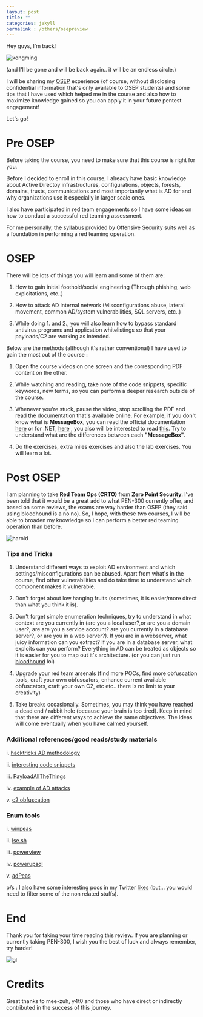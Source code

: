 ```yaml
---
layout: post
title: ""
categories: jekyll
permalink : /others/osepreview
---
```


Hey guys, I'm back! 

![kongming](/musubi/assets/osep/kongming.gif)

(and I'll be gone and will be back again.. it will be an endless circle.)

I will be sharing my [OSEP](https://www.offensive-security.com/pen300-osep/) experience (of course, without disclosing confidential information that's only available to OSEP students) and some tips that I have used which helped me in the course and also how to maximize knowledge gained so you can apply it in your future pentest engagement!

Let's go!

# Pre OSEP

Before taking the course, you need to make sure that this course is right for you. 

Before I decided to enroll in this course, I already have basic knowledge about Active Directoy infrastructures, configurations, objects, forests, domains, trusts, communications and most importantly what is AD for and why organizations use it especially in larger scale ones.

I also have participated in red team engagements so I have some ideas on how to conduct a successful red teaming assessment.

For me personally, the [syllabus](https://www.offensive-security.com/documentation/PEN300-Syllabus.pdf) provided by Offensive Security suits well as a foundation in performing a red teaming operation.

# OSEP

There will be lots of things you will learn and some of them are:

1. How to gain initial foothold/social engineering (Through phishing, web exploitations, etc..) 

2. How to attack AD internal network (Misconfigurations abuse, lateral movement, common AD/system vulnerabilities, SQL servers, etc..) 

3. While doing 1. and 2., you will also learn how to bypass standard antivirus programs and application whitelistings so that your payloads/C2 are working as intended.

Below are the methods (although it's rather conventional) I have used to gain the most out of the course :

1. Open the course videos on one screen and the corresponding PDF content on the other.

2. While watching and reading, take note of the code snippets, specific keywords, new terms, so you can perform a deeper research outside of the course.

3. Whenever you're stuck, pause the video, stop scrolling the PDF and read the documentation that's available online. 
For example, if you don't know what is **MessageBox**, you can read the official documentation [here](https://docs.microsoft.com/en-us/windows/win32/api/winuser/nf-winuser-messagebox) or for .NET,	[here](https://docs.microsoft.com/en-us/dotnet/api/system.windows.forms.messagebox?view=windowsdesktop-6.0) , you also will be interested to read [this](https://docs.microsoft.com/en-us/dotnet/api/system.windows.messagebox?view=windowsdesktop-6.0). Try to understand what are the differences between each **"MessageBox"**. 

4. Do the exercises, extra miles exercises and also the lab exercises. You will learn a lot.

# Post OSEP

I am planning to take **Red Team Ops (CRTO)** from **Zero Point Security**. I've been told that it would be a great add to what PEN-300 currently offer, and based on some reviews, the exams are way harder than OSEP (they said using bloodhound is a no no). So, I hope, with these two courses, I will be able to broaden my knowledge so I can perform a better red teaming operation than before. 

![harold](/musubi/assets/osep/harold_meme.jpeg)

### Tips and Tricks

1. Understand different ways to exploit AD environment and which settings/misconfigurations can be abused. Apart from what's in the course, find other vulnerabilities and do take time to understand which component makes it vulnerable.

2. Don't forget about low hanging fruits (sometimes, it is easier/more direct than what you think it is).

3. Don't forget simple enumeration techniques, try to understand in what context are you currently in (are you a local user?,or are you a domain user?, are are you a service account? are you currently in a database server?, or are you in a web server?).
If you are in a webserver, what juicy information can you extract? If you are in a database server, what exploits can you perform? Everything in AD can be treated as objects so it is easier for you to map out it's architecture. (or you can just run [bloodhound](https://github.com/BloodHoundAD/SharpHound) lol)

4. Upgrade your red team arsenals (find more POCs, find more obfuscation tools, craft your own obfuscators, enhance current available obfuscators, craft your own C2, etc etc.. there is no limit to your creativity)

5. Take breaks occasionally. Sometimes, you may think you have reached a dead end / rabbit hole (because your brain is too tired). Keep in mind that there are different ways to achieve the same objectives. The ideas will come eventually when you have calmed yourself.


### Additional references/good reads/study materials

i. [hacktricks AD methodology](https://book.hacktricks.xyz/windows-hardening/active-directory-methodology)

ii. [interesting code snippets](https://github.com/chvancooten/OSEP-Code-Snippets)

iii. [PayloadAllTheThings](https://github.com/swisskyrepo/PayloadsAllTheThings/blob/master/Methodology%20and%20Resources/Active%20Directory%20Attack.md)

iv. [example of AD attacks](https://shenaniganslabs.io/2019/01/28/Wagging-the-Dog.html)

v. [c2 obfuscation](https://s3cur3th1ssh1t.github.io/Customizing_C2_Frameworks/)

### Enum tools

i. [winpeas](https://github.com/carlospolop/PEASS-ng/tree/master/winPEAS)

ii. [lse.sh](https://github.com/diego-treitos/linux-smart-enumeration)

iii. [powerview](https://book.hacktricks.xyz/windows-hardening/basic-powershell-for-pentesters/powerview)

iv. [powerupsql](https://github.com/NetSPI/PowerUpSQL)

v. [adPeas](https://github.com/61106960/adPEAS)


p/s : I also have some interesting pocs in my Twitter [likes](https://twitter.com/yunaranyancat/likes) (but... you would need to filter some of the non related stuffs).


# End 

Thank you for taking your time reading this review.
If you are planning or currently taking PEN-300, I wish you the best of luck and always remember, try harder!


![gl](/musubi/assets/osep/goodluck.gif)

# Credits

Great thanks to mee-zuh, y4t0 and those who have direct or indirectly contributed in the success of this journey.


